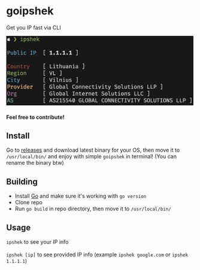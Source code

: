 # goipshek
Get you IP fast via CLI
 
<img src="photo.png" width="500px">

#### Feel free to contribute! 
 
## Install
Go to [releases](https://github.com/Fynjirby/goipshek/releases/) and download latest binary for your OS, then move it to `/usr/local/bin/` and enjoy with simple `goipshek` in terminal! (You can rename the binary btw)

## Building
- Install [Go](https://go.dev/) and make sure it's working with `go version`
- Clone repo
- Run `go build` in repo directory, then move it to `/usr/local/bin/`

## Usage
`ipshek` to see your IP info
<br><br>
`ipshek [ip]` to see provided IP info (example `ipshek google.com` or `ipshek 1.1.1.1`)
